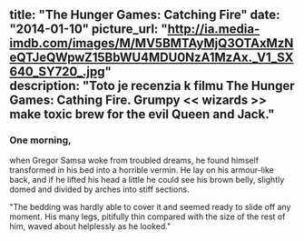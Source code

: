 title: "The Hunger Games: Catching Fire"
date: "2014-01-10"
picture_url: "http://ia.media-imdb.com/images/M/MV5BMTAyMjQ3OTAxMzNeQTJeQWpwZ15BbWU4MDU0NzA1MzAx._V1_SX640_SY720_.jpg"	
description: "Toto je recenzia k filmu __The Hunger Games: Cathing Fire__. Grumpy << wizards >> make toxic brew for the evil Queen and Jack."
---

### One morning, 

when Gregor Samsa woke from troubled dreams, he found himself transformed in his bed into a horrible vermin. He lay on his armour-like back, and if he lifted his head a little he could see his brown belly, slightly domed and divided by arches into stiff sections.

"The bedding was hardly able to cover it and seemed ready to slide off any moment. His many legs, pitifully thin compared with the size of the rest of him, waved about helplessly as he looked."

